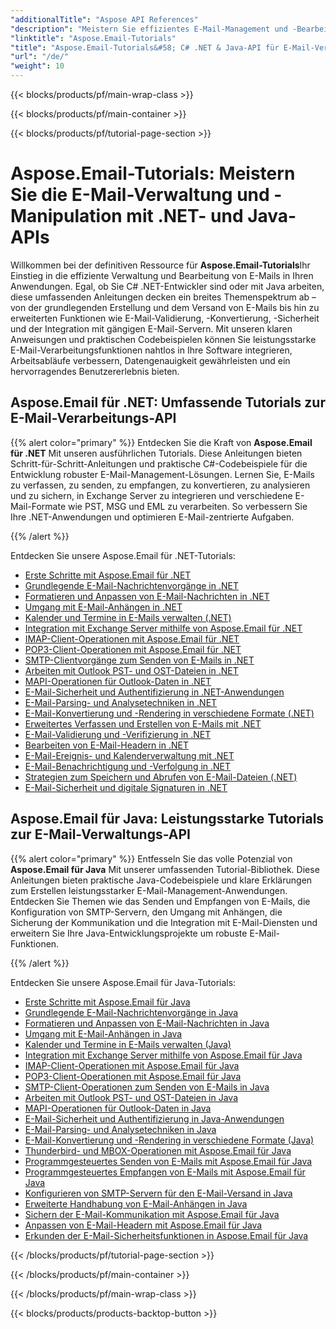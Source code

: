 ```yaml
---
"additionalTitle": "Aspose API References"
"description": "Meistern Sie effizientes E-Mail-Management und -Bearbeitung mit umfassenden Aspose.Email-Tutorials für C#, NET und Java. Erfahren Sie mehr über E-Mail-Erstellung, -Konvertierung, -Sicherheit, -Parsing und mehr für eine robuste Anwendungsentwicklung."
"linktitle": "Aspose.Email-Tutorials"
"title": "Aspose.Email-Tutorials&#58; C# .NET & Java-API für E-Mail-Verwaltung"
"url": "/de/"
"weight": 10
---
```


{{< blocks/products/pf/main-wrap-class >}}

{{< blocks/products/pf/main-container >}}

{{< blocks/products/pf/tutorial-page-section >}}

# Aspose.Email-Tutorials: Meistern Sie die E-Mail-Verwaltung und -Manipulation mit .NET- und Java-APIs

Willkommen bei der definitiven Ressource für **Aspose.Email-Tutorials**Ihr Einstieg in die effiziente Verwaltung und Bearbeitung von E-Mails in Ihren Anwendungen. Egal, ob Sie C# .NET-Entwickler sind oder mit Java arbeiten, diese umfassenden Anleitungen decken ein breites Themenspektrum ab – von der grundlegenden Erstellung und dem Versand von E-Mails bis hin zu erweiterten Funktionen wie E-Mail-Validierung, -Konvertierung, -Sicherheit und der Integration mit gängigen E-Mail-Servern. Mit unseren klaren Anweisungen und praktischen Codebeispielen können Sie leistungsstarke E-Mail-Verarbeitungsfunktionen nahtlos in Ihre Software integrieren, Arbeitsabläufe verbessern, Datengenauigkeit gewährleisten und ein hervorragendes Benutzererlebnis bieten.

## Aspose.Email für .NET: Umfassende Tutorials zur E-Mail-Verarbeitungs-API

{{% alert color="primary" %}}
Entdecken Sie die Kraft von **Aspose.Email für .NET** Mit unseren ausführlichen Tutorials. Diese Anleitungen bieten Schritt-für-Schritt-Anleitungen und praktische C#-Codebeispiele für die Entwicklung robuster E-Mail-Management-Lösungen. Lernen Sie, E-Mails zu verfassen, zu senden, zu empfangen, zu konvertieren, zu analysieren und zu sichern, in Exchange Server zu integrieren und verschiedene E-Mail-Formate wie PST, MSG und EML zu verarbeiten. So verbessern Sie Ihre .NET-Anwendungen und optimieren E-Mail-zentrierte Aufgaben.

{{% /alert %}}

Entdecken Sie unsere Aspose.Email für .NET-Tutorials:
- [Erste Schritte mit Aspose.Email für .NET](./net/getting-started/)
- [Grundlegende E-Mail-Nachrichtenvorgänge in .NET](./net/email-message-operations/)
- [Formatieren und Anpassen von E-Mail-Nachrichten in .NET](./net/message-formatting-customization/)
- [Umgang mit E-Mail-Anhängen in .NET](./net/attachments-handling/)
- [Kalender und Termine in E-Mails verwalten (.NET)](./net/calendar-appointments/)
- [Integration mit Exchange Server mithilfe von Aspose.Email für .NET](./net/exchange-server-integration/)
- [IMAP-Client-Operationen mit Aspose.Email für .NET](./net/imap-client-operations/)
- [POP3-Client-Operationen mit Aspose.Email für .NET](./net/pop3-client-operations/)
- [SMTP-Clientvorgänge zum Senden von E-Mails in .NET](./net/smtp-client-operations/)
- [Arbeiten mit Outlook PST- und OST-Dateien in .NET](./net/outlook-pst-ost-operations/)
- [MAPI-Operationen für Outlook-Daten in .NET](./net/mapi-operations/)
- [E-Mail-Sicherheit und Authentifizierung in .NET-Anwendungen](./net/security-authentication/)
- [E-Mail-Parsing- und Analysetechniken in .NET](./net/email-parsing-analysis/)
- [E-Mail-Konvertierung und -Rendering in verschiedene Formate (.NET)](./net/email-conversion-rendering/)
- [Erweitertes Verfassen und Erstellen von E-Mails mit .NET](./net/email-composition-and-creation/)
- [E-Mail-Validierung und -Verifizierung in .NET](./net/email-validation-and-verification/)
- [Bearbeiten von E-Mail-Headern in .NET](./net/email-header-manipulation/)
- [E-Mail-Ereignis- und Kalenderverwaltung mit .NET](./net/email-event-and-calendar-handling/)
- [E-Mail-Benachrichtigung und -Verfolgung in .NET](./net/email-notification-and-tracking/)
- [Strategien zum Speichern und Abrufen von E-Mail-Dateien (.NET)](./net/email-file-storage-and-retrieval/)
- [E-Mail-Sicherheit und digitale Signaturen in .NET](./net/email-security-and-signatures/)

## Aspose.Email für Java: Leistungsstarke Tutorials zur E-Mail-Verwaltungs-API

{{% alert color="primary" %}}
Entfesseln Sie das volle Potenzial von **Aspose.Email für Java** Mit unserer umfassenden Tutorial-Bibliothek. Diese Anleitungen bieten praktische Java-Codebeispiele und klare Erklärungen zum Erstellen leistungsstarker E-Mail-Management-Anwendungen. Entdecken Sie Themen wie das Senden und Empfangen von E-Mails, die Konfiguration von SMTP-Servern, den Umgang mit Anhängen, die Sicherung der Kommunikation und die Integration mit E-Mail-Diensten und erweitern Sie Ihre Java-Entwicklungsprojekte um robuste E-Mail-Funktionen.

{{% /alert %}}

Entdecken Sie unsere Aspose.Email für Java-Tutorials:
- [Erste Schritte mit Aspose.Email für Java](./java/getting-started/)
- [Grundlegende E-Mail-Nachrichtenvorgänge in Java](./java/email-message-operations/)
- [Formatieren und Anpassen von E-Mail-Nachrichten in Java](./java/message-formatting-customization/)
- [Umgang mit E-Mail-Anhängen in Java](./java/attachments-handling/)
- [Kalender und Termine in E-Mails verwalten (Java)](./java/calendar-appointments/)
- [Integration mit Exchange Server mithilfe von Aspose.Email für Java](./java/exchange-server-integration/)
- [IMAP-Client-Operationen mit Aspose.Email für Java](./java/imap-client-operations/)
- [POP3-Client-Operationen mit Aspose.Email für Java](./java/pop3-client-operations/)
- [SMTP-Client-Operationen zum Senden von E-Mails in Java](./java/smtp-client-operations/)
- [Arbeiten mit Outlook PST- und OST-Dateien in Java](./java/outlook-pst-ost-operations/)
- [MAPI-Operationen für Outlook-Daten in Java](./java/mapi-operations/)
- [E-Mail-Sicherheit und Authentifizierung in Java-Anwendungen](./java/security-authentication/)
- [E-Mail-Parsing- und Analysetechniken in Java](./java/email-parsing-analysis/)
- [E-Mail-Konvertierung und -Rendering in verschiedene Formate (Java)](./java/email-conversion-rendering/)
- [Thunderbird- und MBOX-Operationen mit Aspose.Email für Java](./java/thunderbird-mbox-operations/)
- [Programmgesteuertes Senden von E-Mails mit Aspose.Email für Java](./java/sending-emails/)
- [Programmgesteuertes Empfangen von E-Mails mit Aspose.Email für Java](./java/receiving-emails/)
- [Konfigurieren von SMTP-Servern für den E-Mail-Versand in Java](./java/configuring-smtp-servers/)
- [Erweiterte Handhabung von E-Mail-Anhängen in Java](./java/advanced-email-attachments/)
- [Sichern der E-Mail-Kommunikation mit Aspose.Email für Java](./java/securing-email-communications/)
- [Anpassen von E-Mail-Headern mit Aspose.Email für Java](./java/customizing-email-headers/)
- [Erkunden der E-Mail-Sicherheitsfunktionen in Aspose.Email für Java](./java/exploring-email-security/)

{{< /blocks/products/pf/tutorial-page-section >}}

{{< /blocks/products/pf/main-container >}}

{{< /blocks/products/pf/main-wrap-class >}}

{{< blocks/products/products-backtop-button >}}
